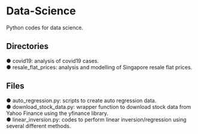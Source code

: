 # Data-Science
Python codes for data science.

Directories
-----------
● covid19: analysis of covid19 cases.  
● resale_flat_prices: analysis and modelling of Singapore resale flat prices.

Files
-----
● auto_regression.py: scripts to create auto regression data.  
● download_stock_data.py: wrapper function to download stock data from Yahoo Finance using the yfinance library.  
● linear_inversion.py: codes to perform linear inversion/regression using several different methods.  

